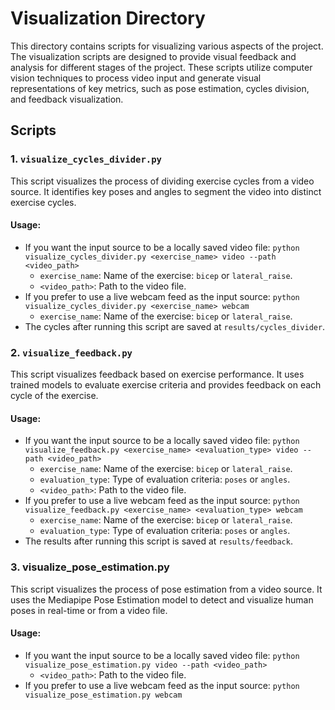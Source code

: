 # Visualization Directory

This directory contains scripts for visualizing various aspects of the project. The visualization scripts are designed to provide visual 
feedback and analysis for different stages of the project. These scripts utilize computer vision techniques to process video input 
and generate visual representations of key metrics, such as pose estimation, cycles division, and feedback visualization.


## Scripts

### 1. `visualize_cycles_divider.py`

This script visualizes the process of dividing exercise cycles from a video source. It identifies key poses and angles to 
segment the video into distinct exercise cycles.

#### Usage:
- If you want the input source to be a locally saved video file:
  `python visualize_cycles_divider.py <exercise_name> video --path <video_path>`
  - `exercise_name`: Name of the exercise: `bicep` or `lateral_raise`.
  - `<video_path>`: Path to the video file.
- If you prefer to use a live webcam feed as the input source:
  `python visualize_cycles_divider.py <exercise_name> webcam`
  - `exercise_name`: Name of the exercise: `bicep` or `lateral_raise`.
- The cycles after running this script are saved at `results/cycles_divider`.


### 2. `visualize_feedback.py`

This script visualizes feedback based on exercise performance. It uses trained models to evaluate exercise criteria and provides 
feedback on each cycle of the exercise.

#### Usage:
- If you want the input source to be a locally saved video file:
  `python visualize_feedback.py <exercise_name> <evaluation_type> video --path <video_path>`
  - `exercise_name`: Name of the exercise: `bicep` or `lateral_raise`.
  - `evaluation_type`: Type of evaluation criteria: `poses` or `angles`.
  - `<video_path>`: Path to the video file.
- If you prefer to use a live webcam feed as the input source:
  `python visualize_feedback.py <exercise_name> <evaluation_type> webcam`
  - `exercise_name`: Name of the exercise: `bicep` or `lateral_raise`.
  - `evaluation_type`: Type of evaluation criteria: `poses` or `angles`.
- The results after running this script is saved at `results/feedback`.


### 3. visualize_pose_estimation.py

This script visualizes the process of pose estimation from a video source. It uses the Mediapipe Pose Estimation model to detect and 
visualize human poses in real-time or from a video file.

#### Usage:
- If you want the input source to be a locally saved video file:
  `python visualize_pose_estimation.py video --path <video_path>`
  - `<video_path>`: Path to the video file.
- If you prefer to use a live webcam feed as the input source:
  `python visualize_pose_estimation.py webcam`
